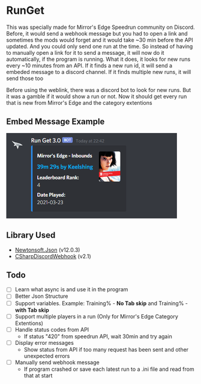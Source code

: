 # RunGet
This was specially made for Mirror's Edge Speedrun community on Discord. Before, it would send a webhook message but you had to open a link and sometimes the mods would forget and it would take ~30 min before the API updated. And you could only send one run at the time. So instead of having to manually open a link for it to send a message, it will now do it automatically, if the program is running. What it does, it looks for new runs every ~10 minutes from an API. If it finds a new run id, it will send a embeded message to a discord channel. If it finds multiple new runs, it will send those too

Before using the weblink, there was a discord bot to look for new runs. But it was a gamble if it would show a run or not. Now it should get every run that is new from Mirror's Edge and the category extentions

## Embed Message Example
![](https://raw.githubusercontent.com/Toyro98/RunGet/main/ConsoleApi/Image/EmbedExample.png)

## Library Used
- [Newtonsoft.Json](https://github.com/JamesNK/Newtonsoft.Json) (v12.0.3)
- [CSharpDiscordWebhook](https://github.com/N4T4NM/CSharpDiscordWebhook) (v2.1)

## Todo
- [ ] Learn what async is and use it in the program
- [ ] Better Json Structure
- [ ] Support variables. Example: Training% - **No Tab skip** and Training% - **with Tab skip**
- [ ] Support multiple players in a run (Only for Mirror's Edge Category Extentions)
- [ ] Handle status codes from API
  - If status "420" from speedrun API, wait 30min and try again
- [ ] Display error messages
  - Show status from API if too many request has been sent and other unexpected errors
- [ ] Manually send webhook message
  - If program crashed or save each latest run to a .ini file and read from that at start
